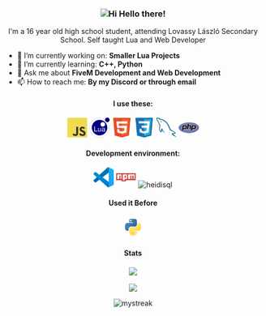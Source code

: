 <h3 align ="center"> <img src='https://qpluspicture.oss-cn-beijing.aliyuncs.com/6LjjQA/Hi.gif' alt='Hi' width="22"/> Hello there! </h3>

<p align="center">I'm a 16 year old high school student, attending Lovassy László Secondary School. Self taught Lua and Web Developer</p>

- 🔭 I’m currently working on: <b>Smaller Lua Projects</b>
- 🌱 I’m currently learning: <b>C++, Python</b>
- 💬 Ask me about <b>FiveM Development and Web Development</b>
- 📫 How to reach me: <b>By my Discord or through email</b>


<h4 align="center">I use these: </h4>
<p align="center">
<img src="https://raw.githubusercontent.com/devicons/devicon/master/icons/javascript/javascript-original.svg" alt="javascript" width="40" height="40"/>
<img src="https://raw.githubusercontent.com/devicons/devicon/master/icons/lua/lua-original.svg" alt="lua" width="40" height="40"/>
<img src="https://raw.githubusercontent.com/devicons/devicon/master/icons/html5/html5-original.svg" alt="html5" width="40" height="40"/>
<img src="https://raw.githubusercontent.com/devicons/devicon/master/icons/css3/css3-original.svg" alt="css3" width="40" height="40"/>
<img src="https://raw.githubusercontent.com/devicons/devicon/master/icons/mysql/mysql-original.svg" alt="mysql" width="40" height="40"/>
<img src="https://raw.githubusercontent.com/devicons/devicon/master/icons/php/php-original.svg" alt="php" width="40" height="40"/>
</p>
<h4 align="center">Development environment:</h4>
<p align="center">
<img src="https://raw.githubusercontent.com/devicons/devicon/master/icons/vscode/vscode-original.svg" alt="vscode" width="40" height="40"/>
<img src="https://raw.githubusercontent.com/devicons/devicon/master/icons/npm/npm-original-wordmark.svg" alt="npm" width="40" height="40"/>
<img src="https://upload.wikimedia.org/wikipedia/commons/3/32/HeidiSQL_logo_image.png" alt="heidisql" width="40" height="40"/>
</p>
<h4 align="center">Used it Before</h4>
<p align="center">
<img src="https://raw.githubusercontent.com/devicons/devicon/master/icons/python/python-original.svg" alt="python" width="40" height="40"/>
</p>
<h4 align="center">Stats</h4>
<p align="center">
<img align="center" src="https://github-readme-stats.vercel.app/api/top-langs/?username=cs0ng0r&hide=html,css&layout=compact&theme=dark" />
</p>
<p align="center">
<img align="center" src="https://github-readme-stats.vercel.app/api?username=cs0ng0r&layout=compact&theme=dark" />
</p>
<p align="center">
<img src="https://github-readme-streak-stats.herokuapp.com/?user=cs0ng0r&theme=tokyonight" alt="mystreak"/> 
</p>
